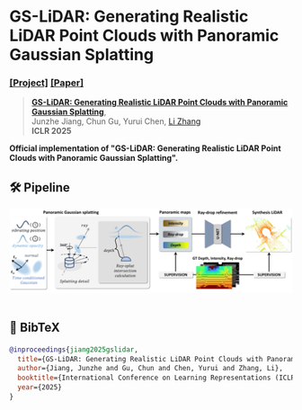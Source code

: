 # GS-LiDAR: Generating Realistic LiDAR Point Clouds with Panoramic Gaussian Splatting

### [[Project]]() [[Paper]](https://arxiv.org/abs/2501.13971) 

> [**GS-LiDAR: Generating Realistic LiDAR Point Clouds with Panoramic Gaussian Splatting**](https://arxiv.org/abs/2501.13971),            
> Junzhe Jiang, Chun Gu, Yurui Chen, [Li Zhang](https://lzrobots.github.io)       
> **ICLR 2025**

**Official implementation of "GS-LiDAR: Generating Realistic LiDAR Point Clouds with Panoramic Gaussian Splatting".** 

## 🛠️ Pipeline
<div align="center">
  <img src="assets/pipeline.png"/>
</div><br/>

## 📜 BibTeX
``` bibtex
@inproceedings{jiang2025gslidar,
  title={GS-LiDAR: Generating Realistic LiDAR Point Clouds with Panoramic Gaussian Splatting},
  author={Jiang, Junzhe and Gu, Chun and Chen, Yurui and Zhang, Li},
  booktitle={International Conference on Learning Representations (ICLR)},
  year={2025}
}
```